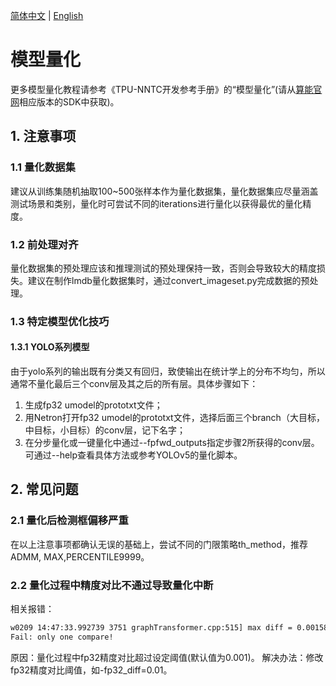 [简体中文](./Calibration_Guide.md) | [English](./Calibration_Guide_EN.md.md)

# 模型量化
更多模型量化教程请参考《TPU-NNTC开发参考手册》的“模型量化”(请从[算能官网](https://developer.sophgo.com/site/index/material/28/all.html)相应版本的SDK中获取)。

## 1. 注意事项
### 1.1 量化数据集
建议从训练集随机抽取100~500张样本作为量化数据集，量化数据集应尽量涵盖测试场景和类别，量化时可尝试不同的iterations进行量化以获得最优的量化精度。

### 1.2 前处理对齐
量化数据集的预处理应该和推理测试的预处理保持一致，否则会导致较大的精度损失。建议在制作lmdb量化数据集时，通过convert_imageset.py完成数据的预处理。

### 1.3 特定模型优化技巧
#### 1.3.1 YOLO系列模型
由于yolo系列的输出既有分类又有回归，致使输出在统计学上的分布不均匀，所以通常不量化最后三个conv层及其之后的所有层。具体步骤如下：
1. 生成fp32 umodel的prototxt文件；
2. 用Netron打开fp32 umodel的prototxt文件，选择后面三个branch（大目标，中目标，小目标）的conv层，记下名字；
3. 在分步量化或一键量化中通过--fpfwd_outputs指定步骤2所获得的conv层。可通过--help查看具体方法或参考YOLOv5的量化脚本。

## 2. 常见问题
### 2.1 量化后检测框偏移严重
在以上注意事项都确认无误的基础上，尝试不同的门限策略th_method，推荐ADMM, MAX,PERCENTILE9999。

### 2.2 量化过程中精度对比不通过导致量化中断
相关报错：
```bash
w0209 14:47:33.992739 3751 graphTransformer.cpp:515] max diff = 0.00158691 max diff blob id : 4 blob name : out put
Fail: only one compare!
```
原因：量化过程中fp32精度对比超过设定阈值(默认值为0.001)。
解决办法：修改fp32精度对比阈值，如-fp32_diff=0.01。